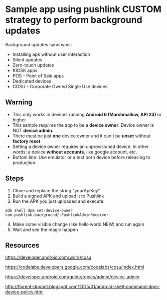 # Sample app using pushlink CUSTOM strategy to perform background updates

Background updates synonyms:

* Installing apk without user interaction
* Silent updates
* Zero-touch updates
* KIOSK apps
* POS - Point of Sale apps
* Dedicated devices
* COSU - Corporate Owned Single Use devices

## Warning
* This only works in devices running **Android 6 (Marshmallow, API 23)** or higher
* This sample requires the app to be a **device owner**. Device owner is NOT **device admin**.
* There must be just **one** device owner and it can't be **unset** without **factory reset**.
* Setting a device owner requires an unprovisioned device. In other words: a device **without accounts**, like google account, etc.
* Bottom line: Use emulator or a test born device before releasing to production

## Steps
1. Clone and replace the string "yourApiKey"
2. Build a signed APK and upload it to Pushlink
3. Run the APK you just uploaded and execute: 
```
adb shell dpm set-device-owner com.pushlink.background/.PushlinkAdminReceiver
```
4. Make some visible change (like hello world NEW) and run again
5. Wait and see the magic happen

## Resources
https://developer.android.com/work/cosu

https://codelabs.developers.google.com/codelabs/cosu/index.html

https://developer.android.com/guide/topics/admin/device-admin

http://florent-dupont.blogspot.com/2015/01/android-shell-command-dpm-device-policy.html
